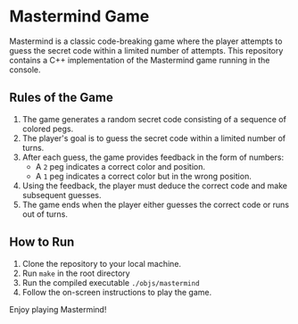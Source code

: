 # Mastermind Game

Mastermind is a classic code-breaking game where the player attempts to guess the secret code within a limited number of
attempts. This repository contains a C++ implementation of the Mastermind game running in the console.

## Rules of the Game

1. The game generates a random secret code consisting of a sequence of colored pegs.
2. The player's goal is to guess the secret code within a limited number of turns.
3. After each guess, the game provides feedback in the form of numbers:
    - A `2` peg indicates a correct color and position.
    - A `1` peg indicates a correct color but in the wrong position.
4. Using the feedback, the player must deduce the correct code and make subsequent guesses.
5. The game ends when the player either guesses the correct code or runs out of turns.

## How to Run

1. Clone the repository to your local machine.
2. Run `make` in the root directory
3. Run the compiled executable `./objs/mastermind`
4. Follow the on-screen instructions to play the game.

Enjoy playing Mastermind!
